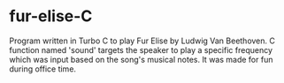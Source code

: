 # fur-elise-C
Program written in Turbo C to play Fur Elise by Ludwig Van Beethoven. C function named 'sound' targets the speaker to play a specific frequency which was input based on the song's musical notes. It was made for fun during office time. 
